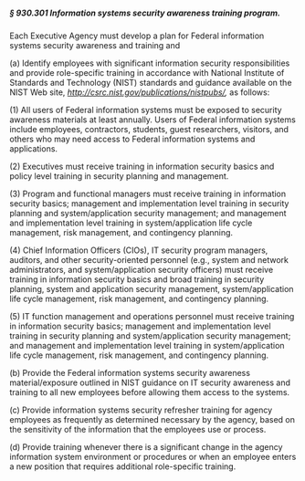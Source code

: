 ##### § 930.301 Information systems security awareness training program. #####

Each Executive Agency must develop a plan for Federal information systems security awareness and training and

(a) Identify employees with significant information security responsibilities and provide role-specific training in accordance with National Institute of Standards and Technology (NIST) standards and guidance available on the NIST Web site, *http://csrc.nist.gov/publications/nistpubs/,* as follows:

(1) All users of Federal information systems must be exposed to security awareness materials at least annually. Users of Federal information systems include employees, contractors, students, guest researchers, visitors, and others who may need access to Federal information systems and applications.

(2) Executives must receive training in information security basics and policy level training in security planning and management.

(3) Program and functional managers must receive training in information security basics; management and implementation level training in security planning and system/application security management; and management and implementation level training in system/application life cycle management, risk management, and contingency planning.

(4) Chief Information Officers (CIOs), IT security program managers, auditors, and other security-oriented personnel (e.g., system and network administrators, and system/application security officers) must receive training in information security basics and broad training in security planning, system and application security management, system/application life cycle management, risk management, and contingency planning.

(5) IT function management and operations personnel must receive training in information security basics; management and implementation level training in security planning and system/application security management; and management and implementation level training in system/application life cycle management, risk management, and contingency planning.

(b) Provide the Federal information systems security awareness material/exposure outlined in NIST guidance on IT security awareness and training to all new employees before allowing them access to the systems.

(c) Provide information systems security refresher training for agency employees as frequently as determined necessary by the agency, based on the sensitivity of the information that the employees use or process.

(d) Provide training whenever there is a significant change in the agency information system environment or procedures or when an employee enters a new position that requires additional role-specific training.